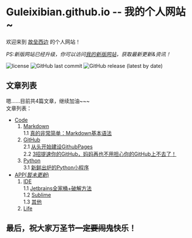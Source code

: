 # Guleixibian.github.io -- 我的个人网站~
欢迎来到 [故垒西边](https://github.com/guleixibian/) 的个人网站！  

*PS:新版网站已经升级，你可以访问[我的新版网站](https://guleixibian2009.github.io/)，获取最新更新&资讯！*

![license](https://img.shields.io/github/license/guleixibian/guleixibian.github.io)
![GitHub last commit](https://img.shields.io/github/last-commit/guleixibian/guleixibian.github.io)
![GitHub release (latest by date)](https://img.shields.io/github/v/release/guleixibian2009/guleixibian2009.github.io)

## 文章列表

嗯......目前共4篇文章，继续加油~~~  
文章列表：  
- [Code](https://guleixibian.github.io/Code/)   
    1. [Markdown](https://guleixibian.github.io/Code/Markdown/)  
        1.1 [真的非常简单：Markdown基本语法](https://guleixibian.github.io/Code/Markdown/01/)  
    2. [GitHub](https://guleixibian.github.io/Code/Github/)  
        2.1 [从头开始建设GithubPages](https://guleixibian.github.io/Code/Github/01/)  
        2.2 [3招提速你的GitHub，妈妈再也不用担心你的GitHub上不去了！](https://guleixibian.github.io/Code/Github/02/)
    3. [Python](https://guleixibian.github.io/Code/Python/)  
        3.1 [新鲜出炉的Python小程序](https://guleixibian.github.io/Code/Python/01/)  
- [APP(*暂未更新*)](https://guleixibian.github.io/APP/)  
    1. [IDE](https://guleixibian.github.io/APP/IDE/)  
        1.1 [Jetbrains全家桶+破解方法](https://guleixibian.github.io/APP/IDE/01/)  
        1.2 [Sublime](https://guleixibian.github.io/APP/IDE/02/)  
        1.3 [其他](https://guleixibian.github.io/APP/IDE/03/)  
    2. [Life](https://guleixibian.github.io/APP/Life/)

## 最后，祝大家万圣节~~一定要闹鬼~~快乐！